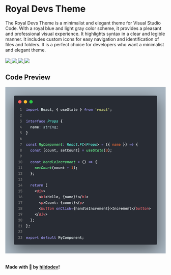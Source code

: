 # Royal Devs Theme
The Royal Devs Theme is a minimalist and elegant theme for Visual Studio Code. With a royal blue and light gray color scheme, it provides a pleasant and professional visual experience. It highlights syntax in a clear and legible manner. It includes custom icons for easy navigation and identification of files and folders. It is a perfect choice for developers who want a minimalist and elegant theme.
<br />
<br />
<a href="https://vscode.dev/theme/Hildebrando-Viana-Matos.royaldevstheme">
  <img src="https://img.shields.io/badge/preview%20in-vscode.dev-blue" />
</a>
<a href="https://marketplace.visualstudio.com/items?itemName=RoyalDevsTheme.royal-devs-theme">
  <img src="https://vsmarketplacebadges.dev/version/RoyalDevsTheme.royal-devs-theme.png" />
</a>
<a href="https://marketplace.visualstudio.com/items?itemName=RoyalDevsTheme.royal-devs-theme">
  <img src="https://vsmarketplacebadges.dev/installs/RoyalDevsTheme.royal-devs-theme.png" />
</a>
<a href="https://marketplace.visualstudio.com/items?itemName=RoyalDevsTheme.royal-devs-theme">
  <img src="https://vsmarketplacebadges.dev/rating/RoyalDevsTheme.royal-devs-theme.png" />
</a>

## Code Preview
<img src="https://github.com/Hildebrando-Viana-Matos/royaldevstheme/blob/main/preview/code.png?raw=true" />

<br />
<br />

**Made with 💜 by <a href="https://www.linkedin.com/in/hildodev/">hildodev</a>!**
